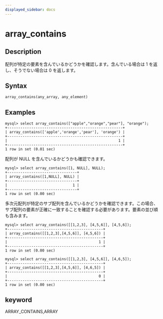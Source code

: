```yaml
---
displayed_sidebar: docs
---
```


# array_contains

## Description

配列が特定の要素を含んでいるかどうかを確認します。含んでいる場合は 1 を返し、そうでない場合は 0 を返します。

## Syntax

```Haskell
array_contains(any_array, any_element)
```

## Examples

```plain text
mysql> select array_contains(["apple","orange","pear"], "orange");
+-----------------------------------------------------+
| array_contains(['apple','orange','pear'], 'orange') |
+-----------------------------------------------------+
|                                                   1 |
+-----------------------------------------------------+
1 row in set (0.01 sec)
```

配列が NULL を含んでいるかどうかも確認できます。

```plain text
mysql> select array_contains([1, NULL], NULL);
+--------------------------------+
| array_contains([1,NULL], NULL) |
+--------------------------------+
|                              1 |
+--------------------------------+
1 row in set (0.00 sec)
```

多次元配列が特定のサブ配列を含んでいるかどうかを確認できます。この場合、サブ配列の要素が正確に一致することを確認する必要があります。要素の並び順も含みます。

```plain text
mysql> select array_contains([[1,2,3], [4,5,6]], [4,5,6]);
+--------------------------------------------+
| array_contains([[1,2,3],[4,5,6]], [4,5,6]) |
+--------------------------------------------+
|                                          1 |
+--------------------------------------------+
1 row in set (0.00 sec)

mysql> select array_contains([[1,2,3], [4,5,6]], [4,6,5]);
+--------------------------------------------+
| array_contains([[1,2,3],[4,5,6]], [4,6,5]) |
+--------------------------------------------+
|                                          0 |
+--------------------------------------------+
1 row in set (0.00 sec)
```

## keyword

ARRAY_CONTAINS,ARRAY